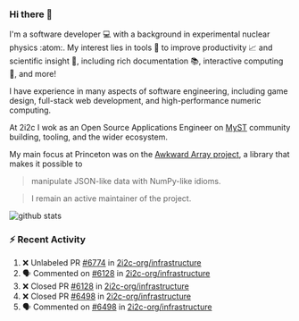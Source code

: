 ### Hi there 👋 

I'm a software developer 💻 with a background in experimental nuclear physics :atom:. My interest lies in tools :wrench: to improve productivity :chart_with_upwards_trend: and scientific insight :telescope:, including rich documentation 📚, interactive computing 🧮, and more! 

I have experience in many aspects of software engineering, including game design, full-stack web development, and high-performance numeric computing. 

At 2i2c I wok as an Open Source Applications Engineer on [MyST](https://github.com/jupyter-book/mystmd) community building, tooling, and the wider ecosystem. 

My main focus at Princeton was on the [Awkward Array project](awkward-array.org/), a library that makes it possible to 
> manipulate JSON-like data with NumPy-like idioms.

> I remain an active maintainer of the project. 

![github stats](https://github-readme-stats.vercel.app/api?username=agoose77&show_icons=true&hide_rank=true&hide_title=true&bg_color=30,e76445,904e95&text_color=efe3ec&icon_color=efe3ec)
<!--
**agoose77/agoose77** is a ✨ _special_ ✨ repository because its `README.md` (this file) appears on your GitHub profile.

Here are some ideas to get you started:

- 🔭 I’m currently working on ...
- 🌱 I’m currently learning ...
- 👯 I’m looking to collaborate on ...
- 🤔 I’m looking for help with ...
- 💬 Ask me about ...
- 📫 How to reach me: ...
- 😄 Pronouns: ...
- ⚡ Fun fact: ...
-->

### :zap: Recent Activity

<!--START_SECTION:activity-->
1. ❌ Unlabeled PR [#6774](undefined) in [2i2c-org/infrastructure](https://github.com/2i2c-org/infrastructure)
2. 🗣 Commented on [#6128](https://github.com/2i2c-org/infrastructure/pull/6128#issuecomment-3468762120) in [2i2c-org/infrastructure](https://github.com/2i2c-org/infrastructure)
3. ❌ Closed PR [#6128](undefined) in [2i2c-org/infrastructure](https://github.com/2i2c-org/infrastructure)
4. ❌ Closed PR [#6498](undefined) in [2i2c-org/infrastructure](https://github.com/2i2c-org/infrastructure)
5. 🗣 Commented on [#6498](https://github.com/2i2c-org/infrastructure/pull/6498#issuecomment-3468755936) in [2i2c-org/infrastructure](https://github.com/2i2c-org/infrastructure)
<!--END_SECTION:activity-->
